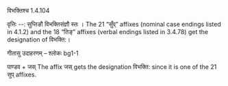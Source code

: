 

 विभक्तिश्च 1.4.104 


वृत्तिः --: सुप्तिङौ विभक्तिसंज्ञौ स्तः । The 21 “सुँप्” affixes (nominal case endings listed in 4.1.2) and the 18 “तिङ्” affixes (verbal endings listed in 3.4.78) get the designation of विभक्ति:। 


गीतासु उदाहरणम् – श्लोकः bg1-1 


पाण्डव + जस् The affix जस् gets the designation विभक्ति: since it is one of the 21 सुप् affixes. 


